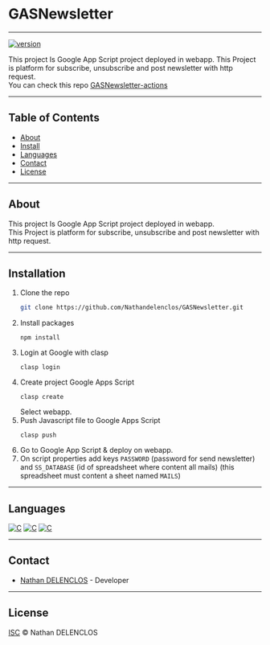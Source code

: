 # GASNewsletter
***
[![version](https://img.shields.io/badge/Version-1.0-vert)](https://github.com/Nathandelenclos/GASNewsletter)

This project Is Google App Script project deployed in webapp.
This Project is platform for subscribe, unsubscribe and post newsletter with http request. <br>
You can check this repo [GASNewsletter-actions](https://github.com/Nathandelenclos/GASnewsletter-actions)
***
## Table of Contents

-  [About](#about)
-  [Install](#installation)
-  [Languages](#languages)
-  [Contact](#contact)
-  [License](#license)
***

## About
<div id="about"></div>

This project Is Google App Script project deployed in webapp.<br>
This Project is platform for subscribe, unsubscribe and post newsletter with http request.

***

## Installation
<div id="installation"></div>

1. Clone the repo
   ```sh
   git clone https://github.com/Nathandelenclos/GASNewsletter.git
   ```
2. Install packages
    ```shell
    npm install
    ```
3. Login at Google with clasp
    ```shell
    clasp login
    ```
4. Create project Google Apps Script
    ```shell
    clasp create
    ```
   Select webapp.
5. Push Javascript file to Google Apps Script
   ```shell
   clasp push
   ```
6. Go to Google App Script & deploy on webapp.
7. On script properties add keys `PASSWORD` (password for send newsletter) and `SS_DATABASE` (id of spreadsheet where content all mails) (this spreadsheet must content a sheet named `MAILS`)

***

## Languages
<div id="languages"></div>

[![C](https://img.shields.io/badge/-Google%20Apps%20Script-vert)](https://github.com/dktunited/jetlane-gmao/search?l=javascript)
[![C](https://img.shields.io/badge/-Javascript-yellow)](https://github.com/dktunited/jetlane-gmao/search?l=javascript)
[![C](https://img.shields.io/badge/-HTML-red)](https://github.com/dktunited/jetlane-gmao/search?l=javascript)

***

## Contact
<div id="contact"></div>

-  [Nathan DELENCLOS](mailto:nathan.delenclos@epitech.eu) - Developer

***

## License
<div id="license"></div>

[ISC](LICENSE) © Nathan DELENCLOS

